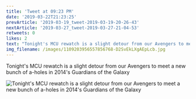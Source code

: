 ```yaml
---
title: 'Tweet at 09:23 PM'
date: '2019-03-22T21:23:25'
prevArticle: '2019-03-19_tweet-2019-03-19-20-26-43'
nextArticle: '2019-03-27_tweet-2019-03-27-21-04-53'
retweets: 0
likes: 2
text: "Tonight's MCU rewatch is a slight detour from our Avengers to meet a new bunch of a-holes in 2014's Guardians of the Galaxy"
img_filename: /images/1109203956557856768-D2SvEkLXgAEpLcb.jpg
---
```

Tonight's MCU rewatch is a slight detour from our Avengers to meet a new bunch of a-holes in 2014's Guardians of the Galaxy

![Tonight's MCU rewatch is a slight detour from our Avengers to meet a new bunch of a-holes in 2014's Guardians of the Galaxy](/images/1109203956557856768-D2SvEkLXgAEpLcb.jpg "Tonight's MCU rewatch is a slight detour from our Avengers to meet a new bunch of a-holes in 2014's Guardians of the Galaxy")